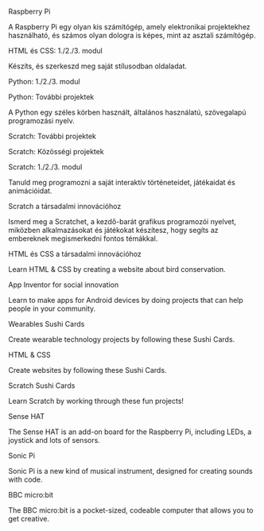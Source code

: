 Raspberry Pi

A Raspberry Pi egy olyan kis számítógép, amely elektronikai projektekhez használható, és számos olyan dologra is képes, mint az asztali számítógép.

HTML és CSS: 1./2./3. modul

Készíts, és szerkeszd meg saját stílusodban oldaladat.

Python: 1./2./3. modul

Python: További projektek

A Python egy széles körben használt, általános használatú, szövegalapú programozási nyelv.

Scratch: További projektek

Scratch: Közösségi projektek

Scratch: 1./2./3. modul

Tanuld meg programozni a saját interaktív történeteidet, játékaidat és animációidat.

Scratch a társadalmi innovációhoz

Ismerd meg a Scratchet, a kezdő-barát grafikus programozói nyelvet, miközben alkalmazásokat és játékokat készítesz, hogy segíts az embereknek megismerkedni fontos témákkal.

HTML és CSS a társadalmi innovációhoz

Learn HTML & CSS by creating a website about bird conservation.

App Inventor for social innovation

Learn to make apps for Android devices by doing projects that can help people in your community.

Wearables Sushi Cards

Create wearable technology projects by following these Sushi Cards.

HTML & CSS

Create websites by following these Sushi Cards.

Scratch Sushi Cards

Learn Scratch by working through these fun projects!

Sense HAT

The Sense HAT is an add-on board for the Raspberry Pi, including LEDs, a joystick and lots of sensors.

Sonic Pi

Sonic Pi is a new kind of musical instrument, designed for creating sounds with code.

BBC micro:bit

The BBC micro:bit is a pocket-sized, codeable computer that allows you to get creative.